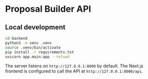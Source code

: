 # Proposal Builder API

## Local development

```bash
cd backend
python3 -m venv .venv
source .venv/bin/activate
pip install -r requirements.txt
uvicorn app.main:app --reload
```

The server listens on `http://127.0.0.1:8000` by default. The Next.js frontend is configured to call the API at `http://127.0.0.1:8000/api`.
